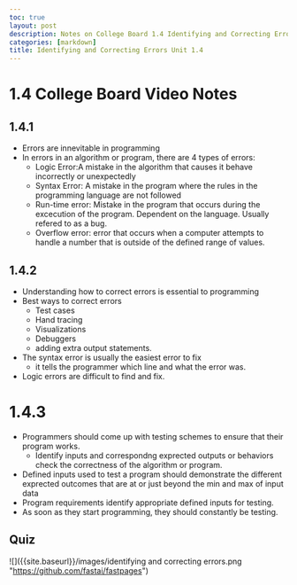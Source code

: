 ```yaml
---
toc: true
layout: post
description: Notes on College Board 1.4 Identifying and Correcting Errors and quiz
categories: [markdown]
title: Identifying and Correcting Errors Unit 1.4
---
```


# 1.4 College Board Video Notes

## 1.4.1
- Errors are innevitable in programming
- In errors in an algorithm or program, there are 4 types of errors:
    - Logic Error:A mistake in the algorithm that causes it behave incorrectly or unexpectedly
    - Syntax Error: A mistake in the program where the rules in the programming language are not followed
    - Run-time error: Mistake in the program that occurs during the excecution of the program. Dependent on the language. Usually refered to as a bug.
    - Overflow error: error that occurs when a computer attempts to handle a number that is outside of the defined range of values.

## 1.4.2
- Understanding how to correct errors is essential to programming
- Best ways to correct errors
    - Test cases
    - Hand tracing
    - Visualizations
    - Debuggers
    - adding extra output statements.
- The syntax error is usually the easiest error to fix
    - it tells the programmer which line and what the error was.
- Logic errors are difficult to find and fix.

# 1.4.3
- Programmers should come up with testing schemes to ensure that their program works.
    - Identify inputs and correspondng exprected outputs or behaviors check the correctness of the algorithm or program.
- Defined inputs used to test a program should demonstrate the different exprected outcomes that are at or just beyond the min and max of input data
- Program requirements identify appropriate defined inputs for testing.
- As soon as they start programming, they should constantly be testing.

## Quiz

![]({{site.baseurl}}/images/identifying and correcting errors.png "https://github.com/fastai/fastpages")